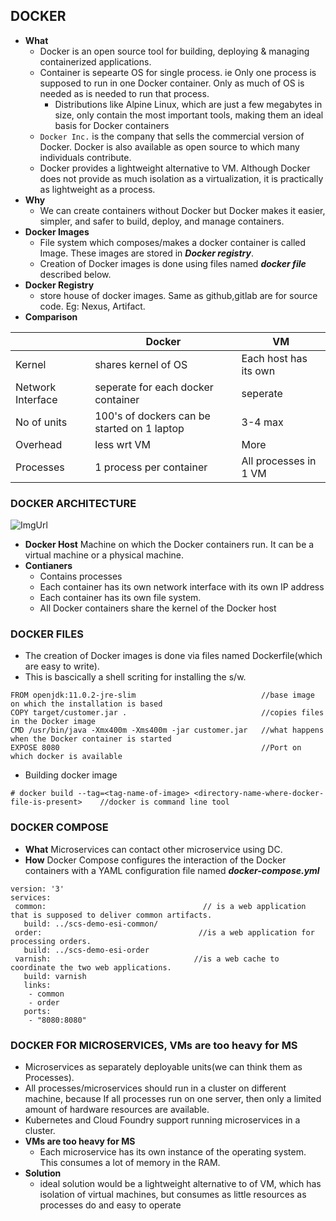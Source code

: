 ## DOCKER
- **What**
  - Docker is an open source tool for building, deploying & managing containerized applications.
  - Container is sepearte OS for single process. ie Only one process is supposed to run in one Docker container. Only as much of OS is needed as is needed to run that process.
    - Distributions like Alpine Linux, which are just a few megabytes in size, only contain the most important tools, making them an ideal basis for Docker containers
  - `Docker Inc.` is the company that sells the commercial version of Docker. Docker is also available as open source to which many individuals contribute.
  - Docker provides a lightweight alternative to VM. Although Docker does not provide as much isolation as a virtualization, it is practically as lightweight as a process.
- **Why**
  - We can create containers without Docker but Docker makes it easier, simpler, and safer to build, deploy, and manage containers.
- **Docker Images**
  - File system which composes/makes a docker container is called Image. These images are stored in ***Docker registry***.
  - Creation of Docker images is done using files named ***docker file*** described below.
- **Docker Registry**
  - store house of docker images. Same as github,gitlab are for source code. Eg: Nexus, Artifact.
- **Comparison**

| | Docker | VM |
| --- | --- | --- |
| Kernel | shares kernel of OS | Each host has its own |
| Network Interface | seperate for each docker container | seperate | 
| No of units | 100's of dockers can be started on 1 laptop | 3-4 max |
| Overhead | less wrt VM | More |
| Processes | 1 process per container | All processes in 1 VM |

### DOCKER ARCHITECTURE
![ImgUrl](https://i.ibb.co/Hz89jmJ/dc.png)
  - **Docker Host** Machine on which the Docker containers run. It can be a virtual machine or a physical machine.
  - **Contianers**
    - Contains processes
    - Each container has its own network interface with its own IP address
    - Each container has its own file system.
    - All Docker containers share the kernel of the Docker host
    
### DOCKER FILES
  - The creation of Docker images is done via files named Dockerfile(which are easy to write).
  - This is bascically a shell scriting for installing the s/w.
```
FROM openjdk:11.0.2-jre-slim                            //base image on which the installation is based
COPY target/customer.jar .                              //copies files in the Docker image
CMD /usr/bin/java -Xmx400m -Xms400m -jar customer.jar   //what happens when the Docker container is started
EXPOSE 8080                                             //Port on which docker is available
```
  - Building docker image
```
# docker build --tag=<tag-name-of-image> <directory-name-where-docker-file-is-present>    //docker is command line tool
```

### DOCKER COMPOSE
  - **What** Microservices can contact other microservice using DC.
  - **How** Docker Compose configures the interaction of the Docker containers with a YAML configuration file named ***docker-compose.yml***
 ```
 version: '3'
services:
  common:                                   // is a web application that is supposed to deliver common artifacts.
    build: ../scs-demo-esi-common/
  order:                                   //is a web application for processing orders.
    build: ../scs-demo-esi-order
  varnish:                                //is a web cache to coordinate the two web applications.
    build: varnish
    links:
     - common
     - order
    ports:
     - "8080:8080"
 ```
  
### DOCKER FOR MICROSERVICES, VMs are too heavy for MS
  - Microservices as separately deployable units(we can think them as Processes).
  - All processes/microservices should run in a cluster on different machine, because If all processes run on one server, then only a limited amount of hardware resources are available.
  - Kubernetes and Cloud Foundry support running microservices in a cluster.
  - **VMs are too heavy for MS**
    - Each microservice has its own instance of the operating system. This consumes a lot of memory in the RAM.
  - **Solution**
    - ideal solution would be a lightweight alternative to of VM, which has isolation of virtual machines, but consumes as little resources as processes do and easy to operate
